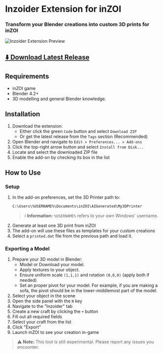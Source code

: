 # Inzoider Extension for inZOI

### Transform your Blender creations into custom 3D prints for inZOI

![Inzoider Extension Preview](https://github.com/user-attachments/assets/13ec951a-6687-43ca-b90a-712f35bfd40d)

## [⬇️ Download Latest Release](https://github.com/Hancapo/Inzoider/releases/latest)

## Requirements
- inZOI game
- Blender 4.2+
- 3D modelling and general Blender knowledge.

## Installation
1. Download the extension:
   - Either click the green `Code` button and select `Download ZIP`
   - Or get the latest release from the `Tags` section (Recommended)
2. Open Blender and navigate to `Edit > Preferences... > Add-ons`
3. Click the top-right arrow button and select `Install from Disk...`
4. Locate and select the downloaded ZIP file
5. Enable the add-on by checking its box in the list

## How to Use

### Setup
1. In the add-on preferences, set the 3D Printer path to:
   ```
   C:\Users\%USERNAME%\Documents\inZOI\AIGenerated\My3DPrinter
   ```
   > ℹ️ **Information:** `%USERNAME%` refers to your own Windows' username.
2. Generate at least one 3D print from inZOI
3. The add-on will use these files as templates for your custom creations
4. Select a ```printed.dat``` file from the previous path and load it.

### Exporting a Model
1. Prepare your 3D model in Blender:
   - Model or Download your model.
   - Apply textures to your object.
   - Ensure uniform scale `(1,1,1)` and rotation `(0,0,0)` (apply both if needed)
   - Set an proper pivot for your model. For example, if you are making a sofa, the pivot should be in the lower-middlemost part of the model.
3. Select your object in the scene
4. Open the side panel with the `N` key
5. Navigate to the "Inzoider" tab
6. Create a new craft by clicking the `+` button
7. Fill out all required fields
8. Select your craft from the list
9. Click "Export"
10. Launch inZOI to see your creation in-game

> ⚠️ **Note:** This tool is still experimental. Please report any issues you encounter.
